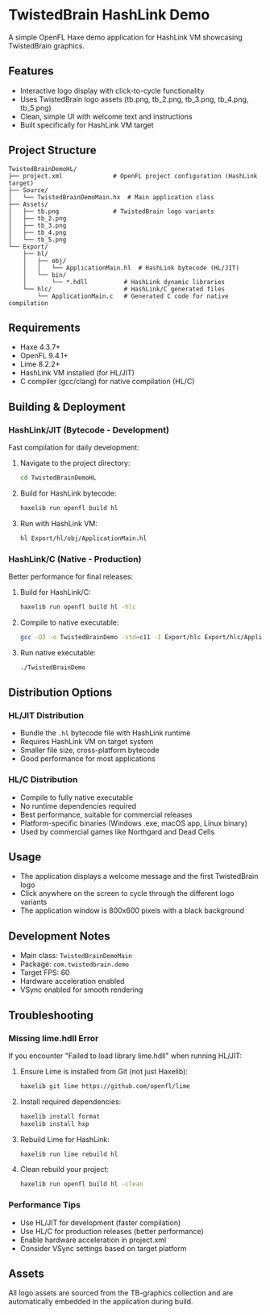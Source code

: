 # TwistedBrain HashLink Demo

A simple OpenFL Haxe demo application for HashLink VM showcasing TwistedBrain graphics.

## Features

- Interactive logo display with click-to-cycle functionality
- Uses TwistedBrain logo assets (tb.png, tb_2.png, tb_3.png, tb_4.png, tb_5.png)
- Clean, simple UI with welcome text and instructions
- Built specifically for HashLink VM target

## Project Structure

```
TwistedBrainDemoHL/
├── project.xml              # OpenFL project configuration (HashLink target)
├── Source/
│   └── TwistedBrainDemoMain.hx  # Main application class
├── Assets/
│   ├── tb.png               # TwistedBrain logo variants
│   ├── tb_2.png
│   ├── tb_3.png
│   ├── tb_4.png
│   └── tb_5.png
└── Export/
    ├── hl/
    │   ├── obj/
    │   │   └── ApplicationMain.hl  # HashLink bytecode (HL/JIT)
    │   └── bin/
    │       └── *.hdll          # HashLink dynamic libraries
    └── hlc/                    # HashLink/C generated files
        └── ApplicationMain.c   # Generated C code for native compilation
```

## Requirements

- Haxe 4.3.7+
- OpenFL 9.4.1+
- Lime 8.2.2+
- HashLink VM installed (for HL/JIT)
- C compiler (gcc/clang) for native compilation (HL/C)

## Building & Deployment

### HashLink/JIT (Bytecode - Development)

Fast compilation for daily development:

1. Navigate to the project directory:
   ```bash
   cd TwistedBrainDemoHL
   ```

2. Build for HashLink bytecode:
   ```bash
   haxelib run openfl build hl
   ```

3. Run with HashLink VM:
   ```bash
   hl Export/hl/obj/ApplicationMain.hl
   ```

### HashLink/C (Native - Production)

Better performance for final releases:

1. Build for HashLink/C:
   ```bash
   haxelib run openfl build hl -hlc
   ```

2. Compile to native executable:
   ```bash
   gcc -O3 -o TwistedBrainDemo -std=c11 -I Export/hlc Export/hlc/ApplicationMain.c -lhl
   ```

3. Run native executable:
   ```bash
   ./TwistedBrainDemo
   ```

## Distribution Options

### HL/JIT Distribution
- Bundle the `.hl` bytecode file with HashLink runtime
- Requires HashLink VM on target system
- Smaller file size, cross-platform bytecode
- Good performance for most applications

### HL/C Distribution
- Compile to fully native executable
- No runtime dependencies required
- Best performance, suitable for commercial releases
- Platform-specific binaries (Windows .exe, macOS app, Linux binary)
- Used by commercial games like Northgard and Dead Cells

## Usage

- The application displays a welcome message and the first TwistedBrain logo
- Click anywhere on the screen to cycle through the different logo variants
- The application window is 800x600 pixels with a black background

## Development Notes

- Main class: `TwistedBrainDemoMain`
- Package: `com.twistedbrain.demo`
- Target FPS: 60
- Hardware acceleration enabled
- VSync enabled for smooth rendering

## Troubleshooting

### Missing lime.hdll Error

If you encounter "Failed to load library lime.hdll" when running HL/JIT:

1. Ensure Lime is installed from Git (not just Haxelib):
   ```bash
   haxelib git lime https://github.com/openfl/lime
   ```

2. Install required dependencies:
   ```bash
   haxelib install format
   haxelib install hxp
   ```

3. Rebuild Lime for HashLink:
   ```bash
   haxelib run lime rebuild hl
   ```

4. Clean rebuild your project:
   ```bash
   haxelib run openfl build hl -clean
   ```

### Performance Tips

- Use HL/JIT for development (faster compilation)
- Use HL/C for production releases (better performance)
- Enable hardware acceleration in project.xml
- Consider VSync settings based on target platform

## Assets

All logo assets are sourced from the TB-graphics collection and are automatically embedded in the application during build.